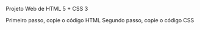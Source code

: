 Projeto Web de HTML 5 + CSS 3

Primeiro passo, copie o código HTML
Segundo passo, copie o código CSS
